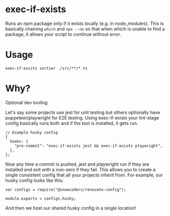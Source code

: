 # exec-if-exists

Runs an npm package only if it exists locally (e.g. in node_modules). This is basically chaining `which` and `npx --no` so that when which is unable to find a package, it allows your script to continue without error.

# Usage

```
exec-if-exists sortier ./src/**/*.ts
```

# Why?

Optional dev tooling

Let's say some projects use jest for unit testing but others optionally have puppeteer/playwright for E2E testing. Using exec-if-exists your lint-stage config basically runs both and if the tool is installed, it gets run.

```
// Example husky config
{
  hooks: {
    "pre-commit": "exec-if-exists jest && exec-if-exists playwright",
  },
};
```

Now any time a commit is pushed, jest and playwright run if they are installed and exit with a non-zero if they fail. This allows you to create a single consistent config that all your projects inherit from. For example, our husky config looks like this:

```
var configs = require("@snowcoders/renovate-config");

module.exports = configs.husky;
```

And then we host our shared husky config in a single location!
